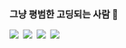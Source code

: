 ### 그냥 평범한 고딩되는 사람 👋
<img src='https://img.shields.io/badge/javascript-F7DF1E?style=for-the-badge&logo=javascript&logoColor=black'/>&nbsp;
<img src='https://img.shields.io/badge/Nodejs-339933?style=for-the-badge&logo=Node.js&logoColor=white'/>&nbsp;
<img src='https://img.shields.io/badge/discord.js-5865F2?style=for-the-badge&logo=Discord&logoColor=white'/>&nbsp;
<img src='https://img.shields.io/badge/kakaotalk bot-000000?style=for-the-badge&logo=Kakaotalk&logoColor=white'/>&nbsp;
